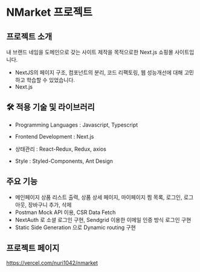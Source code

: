 # NMarket 프로젝트

## 프로젝트 소개
내 브랜드 네임을 도메인으로 갖는 사이트 제작을 목적으로한 Next.js 쇼핑몰 사이트입니다.

- NextJS의 페이지 구조, 컴포넌트의 분리, 코드 리팩토링, 웹 성능개선에 대해 고민하고 학습할 수 있었습니다.
- Next.js


## 🛠 적용 기술 및 라이브러리
- Programming Languages : Javascript, Typescript
- Frontend Development : Next.js

- 상태관리 : React-Redux, Redux, axios
- Style : Styled-Components, Ant Design
  


## 주요 기능
- 메인페이지 상품 리스트 출력, 상품 상세 페이지, 마이페이지 찜 목록, 로그인, 로그아웃, 장바구니 추가, 삭제
- Postman Mock API 이용, CSR Data Fetch
- NextAuth 로 소셜 로그인 구현, Sendgrid 이용한 이메일 인증 방식 로그인 구현
- Static Side Generation 으로 Dynamic routing 구현


## 프로젝트 페이지
https://vercel.com/nuri1042/nmarket





